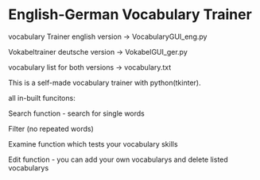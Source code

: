 # English-German Vocabulary Trainer

vocabulary Trainer english version -> VocabularyGUI_eng.py

Vokabeltrainer deutsche version -> VokabelGUI_ger.py

vocabulary list for both versions -> vocabulary.txt




This is a self-made vocabulary trainer with python(tkinter).


all in-built funcitons:



Search function - search for single words

Filter (no repeated words)

Examine function which tests your vocabulary skills

Edit function - you can add your own vocabularys and delete listed vocabularys
